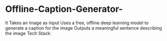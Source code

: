 # Offline-Caption-Generator-
It Takes an image as input Uses a free, offline deep learning model to generate a caption for the image Outputs a meaningful sentence describing the image Tech Stack:
